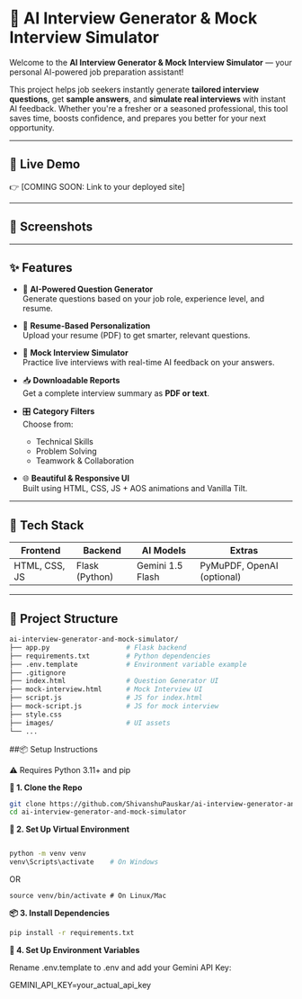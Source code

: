 # 🤖 AI Interview Generator & Mock Interview Simulator

Welcome to the **AI Interview Generator & Mock Interview Simulator** — your personal AI-powered job preparation assistant!

This project helps job seekers instantly generate **tailored interview questions**, get **sample answers**, and **simulate real interviews** with instant AI feedback. Whether you're a fresher or a seasoned professional, this tool saves time, boosts confidence, and prepares you better for your next opportunity.

---

## 🚀 Live Demo

👉 [COMING SOON: Link to your deployed site]

---

## 📸 Screenshots

<!-- Screenshot 1: Homepage with generator form -->
<!-- Screenshot 2: Mock Interview question-answer flow -->
<!-- Screenshot 3: Feedback and download summary -->

---

## ✨ Features

- 🔎 **AI-Powered Question Generator**  
  Generate questions based on your job role, experience level, and resume.

- 📄 **Resume-Based Personalization**  
  Upload your resume (PDF) to get smarter, relevant questions.

- 💬 **Mock Interview Simulator**  
  Practice live interviews with real-time AI feedback on your answers.

- 📥 **Downloadable Reports**  
  Get a complete interview summary as **PDF or text**.

- 🎛️ **Category Filters**  
  Choose from:
  - Technical Skills  
  - Problem Solving  
  - Teamwork & Collaboration

- 🌐 **Beautiful & Responsive UI**  
  Built using HTML, CSS, JS + AOS animations and Vanilla Tilt.

---

## 🧠 Tech Stack

| Frontend       | Backend       | AI Models        | Extras              |
|----------------|----------------|------------------|----------------------|
| HTML, CSS, JS  | Flask (Python) | Gemini 1.5 Flash | PyMuPDF, OpenAI (optional) |

---

## 📂 Project Structure

```bash
ai-interview-generator-and-mock-simulator/
├── app.py                   # Flask backend
├── requirements.txt         # Python dependencies
├── .env.template            # Environment variable example
├── .gitignore
├── index.html               # Question Generator UI
├── mock-interview.html      # Mock Interview UI
├── script.js                # JS for index.html
├── mock-script.js           # JS for mock interview
├── style.css
├── images/                  # UI assets
└── ...
```
##📦 Setup Instructions

⚠️ Requires Python 3.11+ and pip

**🔧 1. Clone the Repo**
```bash
git clone https://github.com/ShivanshuPauskar/ai-interview-generator-and-mock-simulator.git
cd ai-interview-generator-and-mock-simulator
```
**🧪 2. Set Up Virtual Environment**

```bash

python -m venv venv
venv\Scripts\activate    # On Windows
```
 OR
```
source venv/bin/activate # On Linux/Mac
```
**📦 3. Install Dependencies**

```bash
pip install -r requirements.txt
```
**🔑 4. Set Up Environment Variables**

Rename .env.template to .env and add your Gemini API Key:

GEMINI_API_KEY=your_actual_api_key
